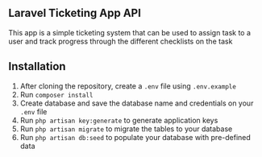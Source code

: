 ## Laravel Ticketing App API

This app is a simple ticketing system that can be used to assign task to a user and track progress through the different checklists on the task

## Installation
1. After cloning the repository, create a `.env` file using `.env.example`
2. Run `composer install`
3. Create database and save the database name and credentials on your `.env` file
4. Run `php artisan key:generate` to generate application keys
5. Run `php artisan migrate` to migrate the tables to your database
6. Run `php artisan db:seed` to populate your database with pre-defined data